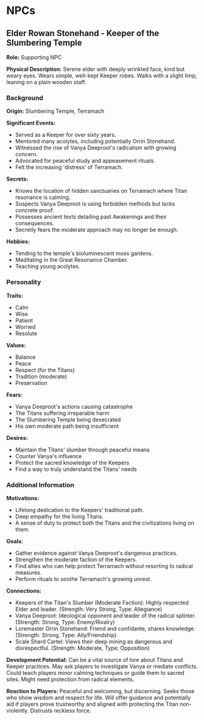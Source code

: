 # NPCs

## Elder Rowan Stonehand - Keeper of the Slumbering Temple

**Role:** Supporting NPC

**Physical Description:** Serene elder with deeply wrinkled face, kind but weary eyes. Wears simple, well-kept Keeper robes. Walks with a slight limp, leaning on a plain wooden staff.

### Background

**Origin:** Slumbering Temple, Terramach

**Significant Events:**
- Served as a Keeper for over sixty years.
- Mentored many acolytes, including potentially Orrin Stonehand.
- Witnessed the rise of Vanya Deeproot's radicalism with growing concern.
- Advocated for peaceful study and appeasement rituals.
- Felt the increasing 'distress' of Terramach.

**Secrets:**
- Knows the location of hidden sanctuaries on Terramach where Titan resonance is calming.
- Suspects Vanya Deeproot is using forbidden methods but lacks concrete proof.
- Possesses ancient texts detailing past Awakenings and their consequences.
- Secretly fears the moderate approach may no longer be enough.

**Hobbies:**
- Tending to the temple's bioluminescent moss gardens.
- Meditating in the Great Resonance Chamber.
- Teaching young acolytes.

### Personality

**Traits:**
- Calm
- Wise
- Patient
- Worried
- Resolute

**Values:**
- Balance
- Peace
- Respect (for the Titans)
- Tradition (moderate)
- Preservation

**Fears:**
- Vanya Deeproot's actions causing catastrophe
- The Titans suffering irreparable harm
- The Slumbering Temple being desecrated
- His own moderate path being insufficient

**Desires:**
- Maintain the Titans' slumber through peaceful means
- Counter Vanya's influence
- Protect the sacred knowledge of the Keepers
- Find a way to truly understand the Titans' needs

### Additional Information

**Motivations:**
- Lifelong dedication to the Keepers' traditional path.
- Deep empathy for the living Titans.
- A sense of duty to protect both the Titans and the civilizations living on them.

**Goals:**
- Gather evidence against Vanya Deeproot's dangerous practices.
- Strengthen the moderate faction of the Keepers.
- Find allies who can help protect Terramach without resorting to radical measures.
- Perform rituals to soothe Terramach's growing unrest.

**Connections:**
- Keepers of the Titan's Slumber (Moderate Faction): Highly respected Elder and leader. (Strength: Very Strong, Type: Allegiance)
- Vanya Deeproot: Ideological opponent and leader of the radical splinter. (Strength: Strong, Type: Enemy/Rivalry)
- Loremaster Orrin Stonehand: Friend and confidante, shares knowledge. (Strength: Strong, Type: Ally/Friendship)
- Scale Shard Cartel: Views their deep mining as dangerous and disrespectful. (Strength: Moderate, Type: Opposition)

**Development Potential:** Can be a vital source of lore about Titans and Keeper practices. May ask players to investigate Vanya or mediate conflicts. Could teach players minor calming techniques or guide them to sacred sites. Might need protection from radical elements.

**Reaction to Players:** Peaceful and welcoming, but discerning. Seeks those who show wisdom and respect for life. Will offer guidance and potentially aid if players prove trustworthy and aligned with protecting the Titan non-violently. Distrusts reckless force.